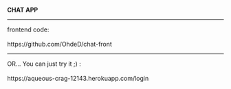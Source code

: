 <b>CHAT APP</b>
<hr>
frontend code:
<br><br>
https://github.com/OhdeD/chat-front
<hr>
OR... You can just try it ;) :
<br><br>
https://aqueous-crag-12143.herokuapp.com/login

